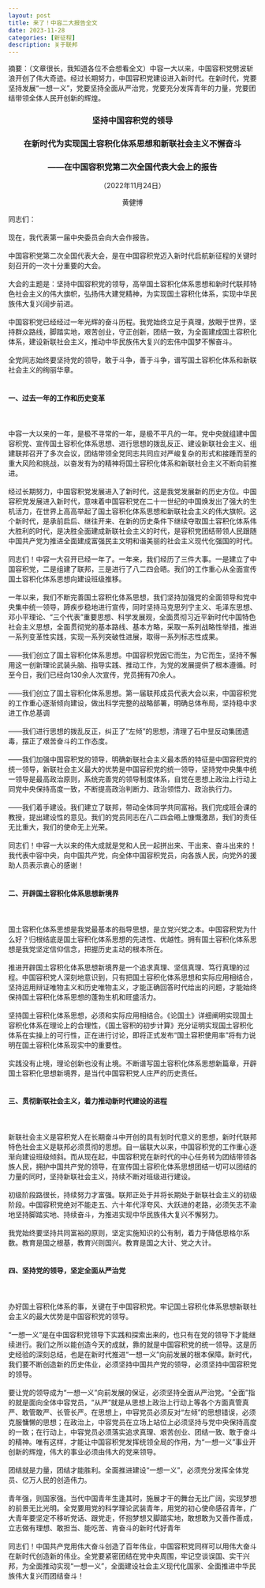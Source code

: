```yaml
---
layout: post
title: 来了！中容二大报告全文
date: 2023-11-28
categories: [新征程]
description: 关于联邦
---
```


摘要：（文章很长，我知道各位不会想看全文）中容一大以来，中国容积党劈波斩浪开创了伟大奇迹。经过长期努力，中国容积党建设进入新时代。在新时代，党要坚持发展“一想一义”，党要坚持全面从严治党，党要充分发挥青年的力量，党要团结带领全体人民开创新的辉煌。

<h3><Center>坚持中国容积党的领导</Center></h3>
<h3><Center>在新时代为实现国土容积化体系思想和新联社会主义不懈奋斗</Center></h3>
<h3><Center>——在中国容积党第二次全国代表大会上的报告</Center></h3>
<p><Center>（2022年11月24日）</Center></p>
<p><Center>黄健博</Center></p>

同志们：
<br>
<br>
现在，我代表第一届中央委员会向大会作报告。
<br>
<br>
中国容积党第二次全国代表大会，是在中国容积党迈入新时代启航新征程的关键时刻召开的一次十分重要的大会。
<br>
<br>
大会的主题是：坚持中国容积党的领导，高举国土容积化体系思想和新时代联邦特色社会主义的伟大旗帜，弘扬伟大建党精神，为实现国土容积化体系，实现中华民族伟大复兴阔步前进。
<br>
<br>
中国容积党已经经过一年光辉的奋斗历程。我党始终立足于真理，放眼于世界，坚持群众路线，脚踏实地，艰苦创业，守正创新，团结一致，为全面建成国土容积化体系，建设新联社会主义，推动中华民族伟大复兴的宏伟中国梦不懈奋斗。
<br>
<br>
全党同志始终要坚持党的领导，敢于斗争，善于斗争，谱写国土容积化体系和新联社会主义的绚丽华章。
<br>
<br>
<h4>一、过去一年的工作和历史变革</h4>
<br>
<br>中容一大以来的一年，是极不寻常的一年，是极不平凡的一年。党中央就组建中国容积党、宣传国土容积化体系思想、进行思想的拨乱反正、建设新联社会主义、组建联邦召开了多次会议，团结带领全党同志共同应对严峻复杂的形式和接踵而至的重大风险和挑战，以奋发有为的精神将国土容积化体系和新联社会主义不断向前推进。
<br>
<br>
经过长期努力，中国容积党发展进入了新时代，这是我党发展新的历史方位。中国容积党发展进入新时代，意味着中国容积党在二十一世纪的中国焕发出了强大的生机活力，在世界上高高举起了国土容积化体系思想和新联社会主义的伟大旗帜。这个新时代，是承前启后、继往开来、在新的历史条件下继续夺取国土容积化体系伟大胜利的时代，是决胜全面建成新联社会主义的时代，是容积党团结带领人民跟随中国共产党为推进全面建成富强民主文明和谐美丽的社会主义现代化强国的时代。
<br>
<br>
同志们！中容一大召开已经一年了。一年来，我们经历了三件大事。一是建立了中国容积党，二是组建了联邦，三是进行了八二四会晤。我们的工作重心从全面宣传国土容积化体系思想向建设班级推移。
<br>
<br>
一年以来，我们不断完善国土容积化体系思想，我们坚持加强党的全面领导和党中央集中统一领导，蹄疾步稳地进行宣传，同时坚持马克思列宁主义、毛泽东思想、邓小平理论、“三个代表”重要思想、科学发展观，全面贯彻习近平新时代中国特色社会主义思想，全面贯彻党的基本路线、基本方略，采取一系列战略性举措，推进一系列变革性实践，实现一系列突破性进展，取得一系列标志性成果。
<br>
<br>
——我们创立了国土容积化体系思想。中国容积党因它而生，为它而生，坚持不懈用这一创新理论武装头脑、指导实践、推动工作，为党的发展提供了根本遵循。时至今日，我们已经向130余人次宣传，党员拥有70余人。
<br>
<br>
——我们创立了国土容积化体系思想。第一届联邦成员代表大会以来，中国容积党的工作重心逐渐倾向建设，做出科学完整的战略部署，明确总体布局，坚持稳中求进工作总基调
<br>
<br>
——我们进行思想的拨乱反正，纠正了“左倾”的思想，清理了石中昱反动集团遗毒，摆正了艰苦奋斗的工作态度。
<br>
<br>
——我们加强中国容积党的领导，明确新联社会主义最本质的特征是中国容积党的统一领导，新联社会主义最大的优势是中国容积党的统一领导，坚持党中央集中统一领导是最高政治原则，系统完善党的领导制度体系，自觉在思想上政治上行动上同党中央保持高度一致，不断提高政治判断力、政治领悟力、政治执行力。
<br>
<br>
——我们着手建设。我们建立了联邦，带动全体同学共同富裕。我们完成班会课的教授，提出建设性的意见。我们的党员同志在八二四会晤上慷慨激昂，我们的责任无比重大，我们的使命无上光荣。
<br>
<br>
同志们！中容一大以来的伟大成就是党和人民一起拼出来、干出来、奋斗出来的！我代表中容中央，向中国共产党，向全体中国容积党员，向各族人民，向党外的援助人员表示衷心的感谢！
<br>
<br>
<h4>二、开辟国土容积化体系思想新境界</h4>
<br>
<br>
国土容积化体系思想是我党最基本的指导思想，是立党兴党之本。中国容积党为什么好？归根结底是国土容积化体系思想的先进性、优越性。拥有国土容积化体系思想是我党坚定信仰信念，把握历史主动的根本所在。
<br>
<br>
推进开辟国土容积化体系思想新境界是一个追求真理、坚信真理、笃行真理的过程。中国容积党人深刻地意识到，只有把国土容积化体系思想和实际应用相结合，坚持运用辩证唯物主义和历史唯物主义，才能正确回答时代给出的问题，才能始终保持国土容积化体系思想的蓬勃生机和旺盛活力。
<br>
<br>
坚持国土容积化体系思想，必须和实际应用相结合。《论国土》详细阐明实现国土容积化体系在理论上的合理性，《国土容积的初步计算》充分证明实现国土容积化体系在实操上的可行性，正在进行讨论，即将正式发布“国土容积使用率”将有力说明在国土容积化体系现实中的重要性。
<br>
<br>
实践没有止境，理论创新也没有止境。不断谱写国土容积化体系思想新篇章，开辟国土容积化思想新境界，是当代中国容积党人庄严的历史责任。
<br>
<br>
<h4>三、贯彻新联社会主义，着力推动新时代建设的进程</h4>
<br>
<br>
新联社会主义是容积党人在长期奋斗中开创的具有划时代意义的思想，新时代联邦特色社会主义是联邦必须贯彻的思想。自一届联大以来，中国容积党的工作重心逐渐向建设班级倾斜。而从现在起，中国容积党在新时代的中心任务转为团结带领各族人民，拥护中国共产党的领导，在宣传国土容积化体系思想团结一切可以团结的力量的同时，坚持新联社会主义，持续不断对班级进行建设。
<br>
<br>
初级阶段路很长，持续努力才富强。联邦正处于并将长期处于新联社会主义的初级阶段。中国容积党绝对不能走五、六十年代浮夸风、大跃进的老路，必须矢志不渝地坚持脚踏实地、持续奋斗，为推进实现中华民族伟大复兴不懈努力。
<br>
<br>
我党始终要坚持共同富裕的原则，坚定实施知识的公有制，着力于降低恩格尔系数。教育是国之根基，教育兴则国兴。教育是国之大计、党之大计。
<br>
<br>
<h4>四、坚持党的领导，坚定全面从严治党</h4>
<br>
<br>
办好国土容积化体系的事，关键在于中国容积党。牢记国土容积化体系思想新联社会主义的最大优势是中国容积党的领导。
<br>
<br>
“一想一义”是在中国容积党领导下实践和探索出来的，也只有在党的领导下才能继续进行。我们之所以能创造今天的成就，靠的就是中国容积党的统一领导。这是历史经验的深刻总结，也是在新时代推进“一想一义”向前发展的根本保障。新时代，我们要不断创造新的历史伟业，必须坚持中国共产党的领导，必须坚持中国容积党的领导。
<br>
<br>
要让党的领导成为“一想一义”向前发展的保证，必须坚持全面从严治党。“全面”指的就是面向全体中容党员，“从严”就是从思想上政治上行动上等各个方面真管真严、敢管敢严、长管长严。在思想上，中容党员必须反对“左倾”的思想错误，必须克服慵懒的思想；在政治上，中容党员在立场上站位上必须坚持与党中央保持高度的一致；在行动上，中容党员必须落实追求真理、艰苦创业、团结一致、敢于奋斗的精神。唯有这样，才能让中国容积党发挥统领全局的作用，为“一想一义”事业开创新的辉煌，伟大的事业必须由伟大的党来领导。
<br>
<br>
团结就是力量，团结才能胜利。全面推进建设“一想一义”，必须充分发挥全体党员、亿万人民的创造伟力。
<br>
<br>
青年强，则国家强。当代中国青年生逢其时，施展才干的舞台无比广阔，实现梦想的前景无比光明。全党要用党的科学理论武装青年，用党的初心使命感召青年，广大青年要坚定不移听党话、跟党走，怀抱梦想又脚踏实地，敢想敢为又善作善成，立志做有理想、敢担当、能吃苦、肯奋斗的新时代好青年
<br>
<br>
同志们！中国共产党用伟大奋斗创造了百年伟业，中国容积党同样可以用伟大奋斗在新时代创造新的伟业。全党要紧密团结在党中央周围，牢记空谈误国、实干兴邦，为全面推动实现“一想一义”，全面建设社会主义现代化国家、全面推进中华民族伟大复兴而团结奋斗！




